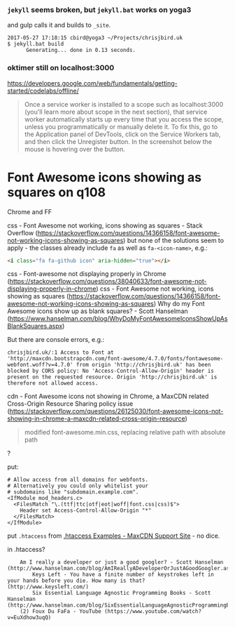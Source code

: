 


### `jekyll` seems broken, but `jekyll.bat` works on yoga3

and gulp calls it and builds to `_site`.

    2017-05-27 17:18:15 cbird@yoga3 ~/Projects/chrisjbird.uk
    $ jekyll.bat build
          Generating... done in 0.13 seconds.


### oktimer still on localhost:3000

https://developers.google.com/web/fundamentals/getting-started/codelabs/offline/
>Once a service worker is installed to a scope such as localhost:3000 (you'll learn more about scope in the next section), that service worker automatically starts up every time that you access the scope, unless you programmatically or manually delete it.
>To fix this, go to the Application panel of DevTools, click on the Service Workers tab, and then click the Unregister button. In the screenshot below the mouse is hovering over the button.


# Font Awesome icons showing as squares on q108

Chrome and FF

css - Font Awesome not working, icons showing as squares - Stack Overflow (https://stackoverflow.com/questions/14366158/font-awesome-not-working-icons-showing-as-squares)
but none of the solutions seem to apply - the classes already include `fa` as well as `fa-<icon-name>`, e.g.:

```html
<i class="fa fa-github icon" aria-hidden="true"></i>
```

css - Font-awesome not displaying properly in Chrome (https://stackoverflow.com/questions/38040633/font-awesome-not-displaying-properly-in-chrome)
css - Font Awesome not working, icons showing as squares (https://stackoverflow.com/questions/14366158/font-awesome-not-working-icons-showing-as-squares)
Why do my Font Awesome icons show up as blank squares? - Scott Hanselman (https://www.hanselman.com/blog/WhyDoMyFontAwesomeIconsShowUpAsBlankSquares.aspx)

But there are console errors, e.g.:

    chrisjbird.uk/:1 Access to Font at 'http://maxcdn.bootstrapcdn.com/font-awesome/4.7.0/fonts/fontawesome-webfont.woff?v=4.7.0' from origin 'http://chrisjbird.uk' has been blocked by CORS policy: No 'Access-Control-Allow-Origin' header is present on the requested resource. Origin 'http://chrisjbird.uk' is therefore not allowed access.

cdn - Font Awesome icons not showing in Chrome, a MaxCDN related Cross-Origin Resource Sharing policy issue (https://stackoverflow.com/questions/26125030/font-awesome-icons-not-showing-in-chrome-a-maxcdn-related-cross-origin-resource)


>modified font-awesome.min.css, replacing relative path with absolute path

?

put:

```
# Allow access from all domains for webfonts.
# Alternatively you could only whitelist your
# subdomains like "subdomain.example.com".
<IfModule mod_headers.c>
  <FilesMatch "\.(ttf|ttc|otf|eot|woff|font.css|css)$">
    Header set Access-Control-Allow-Origin "*"
  </FilesMatch>
</IfModule>
```

put `.htaccess` from [.htaccess Examples - MaxCDN Support Site](https://www.maxcdn.com/one/tutorial/htaccess-example-collection/) - no dice.


in .htaccess?

        Am I really a developer or just a good googler? - Scott Hanselman (http://www.hanselman.com/blog/AmIReallyADeveloperOrJustAGoodGoogler.aspx)
            Keys Left - You have a finite number of keystrokes left in your hands before you die. How many is that? (http://www.keysleft.com/)
            Six Essential Language Agnostic Programming Books - Scott Hanselman (http://www.hanselman.com/blog/SixEssentialLanguageAgnosticProgrammingBooks.aspx)
        (2) Foux Du FaFa - YouTube (https://www.youtube.com/watch?v=EuXdhow3uqQ)
